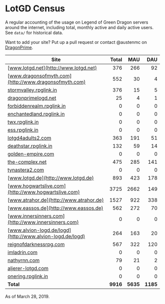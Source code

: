 # LotGD Census
A regular accounting of the usage on Legend of Green Dragon servers around the internet, including total, monthly active and daily active users. See `data/` for historical data.

Want to add your site? Put up a pull request or contact @austenmc on [DragonPrime](http://dragonprime.net).


Site | Total | MAU | DAU
--- | ---:| ---:| ---:
[www.lotgd.net](http://www.lotgd.net)|376|266|92
[www.dragonsofmyth.com](http://www.dragonsofmyth.com)|552|30|4
[stormvalley.rpglink.in](http://stormvalley.rpglink.in)|376|15|5
[dragonprimelogd.net](http://dragonprimelogd.net)|25|4|1
[forbiddenrealm.rpglink.in](http://forbiddenrealm.rpglink.in)|0|0|0
[enchantedland.rpglink.in](http://enchantedland.rpglink.in)|0|0|0
[twx.rpglink.in](http://twx.rpglink.in)|0|0|0
[ess.rpglink.in](http://ess.rpglink.in)|0|0|0
[lotgd4adults2.com](http://lotgd4adults2.com)|363|191|51
[deathstar.rpglink.in](http://deathstar.rpglink.in)|132|59|14
[golden-empire.com](http://golden-empire.com)|0|0|0
[the-complex.net](http://the-complex.net)|475|285|141
[tynastera2.com](http://tynastera2.com)|0|0|0
[www.lotgd.de](http://www.lotgd.de)|893|423|178
[www.hogwartslive.com](http://www.hogwartslive.com)|3725|2662|149
[www.atrahor.de](http://www.atrahor.de)|1527|922|338
[www.eassos.de](http://www.eassos.de)|562|272|70
[www.innersinners.com](http://www.innersinners.com)|0|0|0
[www.alvion-logd.de/logd](http://www.alvion-logd.de/logd)|264|163|20
[reignofdarknessrpg.com](http://reignofdarknessrpg.com)|567|322|120
[imladrin.com](http://imladrin.com)|0|0|0
[nathyrnn.com](http://nathyrnn.com)|79|21|2
[aljerer-lotgd.com](http://aljerer-lotgd.com)|0|0|0
[onering.rpglink.in](http://onering.rpglink.in)|0|0|0
**Total**|**9916**|**5635**|**1185**

As of March 28, 2019.
